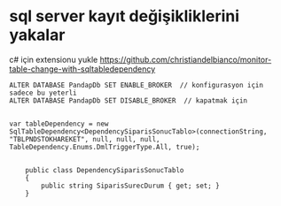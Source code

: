 # sql server kayıt değişikliklerini yakalar

c# için extensionu yukle
https://github.com/christiandelbianco/monitor-table-change-with-sqltabledependency

````
ALTER DATABASE PandapDb SET ENABLE_BROKER  // konfigurasyon için sadece bu yeterli
ALTER DATABASE PandapDb SET DISABLE_BROKER  // kapatmak için


var tableDependency = new SqlTableDependency<DependencySiparisSonucTablo>(connectionString, "TBLPNDSTOKHAREKET", null, null, null,     TableDependency.Enums.DmlTriggerType.All, true);


    public class DependencySiparisSonucTablo
    {
        public string SiparisSurecDurum { get; set; }
    }

````
